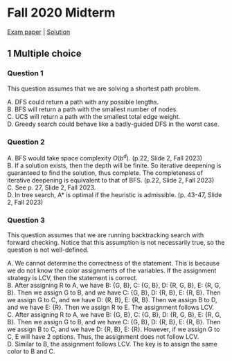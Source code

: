 # Fall 2020 Midterm

[Exam paper](https://workdrive.zohopublic.com.cn/file/gkbi5fad4380a813d48f99d9df5cde2d197d0) | [Solution](https://workdrive.zohopublic.com.cn/file/gkbi5bf5616489c8f4b8dbada61144848a392)

## 1 Multiple choice

### Question 1

This question assumes that we are solving a shortest path problem.

A. DFS could return a path with any possible lengths.  
B. BFS will return a path with the smallest number of nodes.  
C. UCS will return a path with the smallest total edge weight.  
D. Greedy search could behave like a badly-guided DFS in the worst case.

### Question 2

A. BFS would take space complexity $O(b^d)$. (p.22, Slide 2, Fall 2023)  
B. If a solution exists, then the depth will be finite. So iterative deepening is guaranteed to find the solution, thus complete. The completeness of iterative deepening is equivalent to that of BFS. (p.22, Slide 2, Fall 2023)  
C. See p. 27, Slide 2, Fall 2023.  
D. In tree search, A* is optimal if the heuristic is admissible. (p. 43-47, Slide 2, Fall 2023)

### Question 3

This question assumes that we are running backtracking search with forward checking. Notice that this assumption is not necessarily true, so the question is not well-defined.

A. We cannot determine the correctness of the statement. This is because we do not know the color assignments of the variables. If the assignment strategy is LCV, then the statement is correct.  
B. After assigning R to A, we have B: {G, B}, C: {G, B}, D: {R, G, B}, E: {R, G, B}. Then we assign G to B, and we have C: {G, B}, D: {R, B}, E: {R, B}. Then we assign G to C, and we have D: {R, B}, E: {R, B}. Then we assign B to D, and we have E: {R}. Then we assign R to E. The assignment follows LCV.  
C. After assigning R to A, we have B: {G, B}, C: {G, B}, D: {R, G, B}, E: {R, G, B}. Then we assign G to B, and we have C: {G, B}, D: {R, B}, E: {R, B}. Then we assign B to C, and we have D: {R, B}, E: {R}. However, if we assign G to C, E will have 2 options. Thus, the assignment does not follow LCV.  
D. Similar to B, the assignment follows LCV. The key is to assign the same color to B and C.



